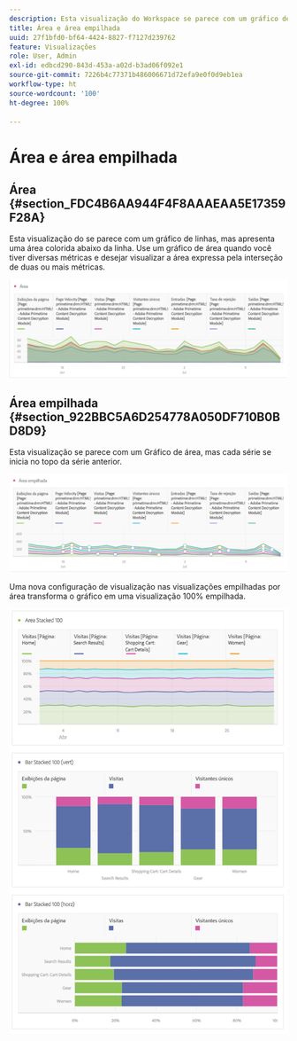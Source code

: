 ```yaml
---
description: Esta visualização do Workspace se parece com um gráfico de linhas, mas apresenta uma área colorida abaixo da linha.
title: Área e área empilhada
uuid: 27f1bfd0-bf64-4424-8827-f7127d239762
feature: Visualizações
role: User, Admin
exl-id: edbcd290-843d-453a-a02d-b3ad06f092e1
source-git-commit: 7226b4c77371b486006671d72efa9e0f0d9eb1ea
workflow-type: ht
source-wordcount: '100'
ht-degree: 100%

---
```


# Área e área empilhada

## Área {#section_FDC4B6AA944F4F8AAAEAA5E17359F28A}

Esta visualização do se parece com um gráfico de linhas, mas apresenta uma área colorida abaixo da linha. Use um gráfico de área quando você tiver diversas métricas e desejar visualizar a área expressa pela interseção de duas ou mais métricas.

![](assets/area.png)

## Área empilhada {#section_922BBC5A6D254778A050DF710B0BD8D9}

Esta visualização se parece com um Gráfico de área, mas cada série se inicia no topo da série anterior.

![](assets/area-stacked.png)

Uma nova configuração de visualização nas visualizações empilhadas por área transforma o gráfico em uma visualização 100% empilhada.

![](assets/areastacked100.png)
